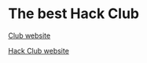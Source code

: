 # The best Hack Club

[Club website](https://wesley.hackclub.com)

[Hack Club website](https://hackclub.com)

